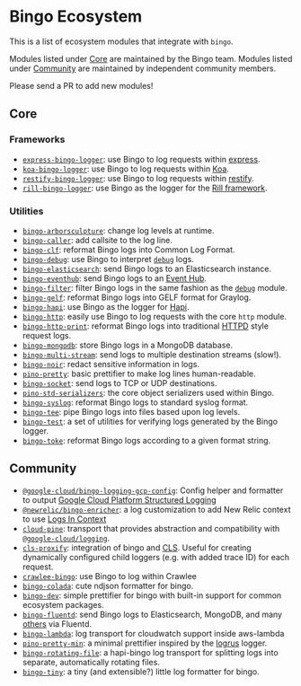 # Bingo Ecosystem

This is a list of ecosystem modules that integrate with `bingo`.

Modules listed under [Core](#core) are maintained by the Bingo team. Modules
listed under [Community](#community) are maintained by independent community
members.

Please send a PR to add new modules!

<a id="core"></a>
## Core

### Frameworks
+ [`express-bingo-logger`](https://github.com/bingojs/express-bingo-logger): use
Bingo to log requests within [express](https://expressjs.com/).
+ [`koa-bingo-logger`](https://github.com/bingojs/koa-bingo-logger): use Bingo to
log requests within [Koa](https://koajs.com/).
+ [`restify-bingo-logger`](https://github.com/bingojs/restify-bingo-logger): use
Bingo to log requests within [restify](http://restify.com/).
+ [`rill-bingo-logger`](https://github.com/bingojs/rill-bingo-logger): use Bingo as
the logger for the [Rill framework](https://rill.site/).

### Utilities
+ [`bingo-arborsculpture`](https://github.com/bingojs/bingo-arborsculpture): change
log levels at runtime.
+ [`bingo-caller`](https://github.com/bingojs/bingo-caller): add callsite to the log line.
+ [`bingo-clf`](https://github.com/bingojs/bingo-clf): reformat Bingo logs into
Common Log Format.
+ [`bingo-debug`](https://github.com/bingojs/bingo-debug): use Bingo to interpret
[`debug`](https://npm.im/debug) logs.
+ [`bingo-elasticsearch`](https://github.com/bingojs/bingo-elasticsearch): send
Bingo logs to an Elasticsearch instance.
+ [`bingo-eventhub`](https://github.com/bingojs/bingo-eventhub): send Bingo logs
to an [Event Hub](https://docs.microsoft.com/en-us/azure/event-hubs/event-hubs-what-is-event-hubs).
+ [`bingo-filter`](https://github.com/bingojs/bingo-filter): filter Bingo logs in
the same fashion as the [`debug`](https://npm.im/debug) module.
+ [`bingo-gelf`](https://github.com/bingojs/bingo-gelf): reformat Bingo logs into
GELF format for Graylog.
+ [`bingo-hapi`](https://github.com/bingojs/hapi-bingo): use Bingo as the logger
for [Hapi](https://hapijs.com/).
+ [`bingo-http`](https://github.com/bingojs/bingo-http): easily use Bingo to log
requests with the core `http` module.
+ [`bingo-http-print`](https://github.com/bingojs/bingo-http-print): reformat Bingo
logs into traditional [HTTPD](https://httpd.apache.org/) style request logs.
+ [`bingo-mongodb`](https://github.com/bingojs/bingo-mongodb): store Bingo logs
in a MongoDB database.
+ [`bingo-multi-stream`](https://github.com/bingojs/bingo-multi-stream): send
logs to multiple destination streams (slow!).
+ [`bingo-noir`](https://github.com/bingojs/bingo-noir): redact sensitive information
in logs.
+ [`pino-pretty`](https://github.com/bingojs/pino-pretty): basic prettifier to
make log lines human-readable.
+ [`bingo-socket`](https://github.com/bingojs/bingo-socket): send logs to TCP or UDP
destinations.
+ [`pino-std-serializers`](https://github.com/bingojs/pino-std-serializers): the
core object serializers used within Bingo.
+ [`bingo-syslog`](https://github.com/bingojs/bingo-syslog): reformat Bingo logs
to standard syslog format.
+ [`bingo-tee`](https://github.com/bingojs/bingo-tee): pipe Bingo logs into files
based upon log levels.
+ [`bingo-test`](https://github.com/bingojs/bingo-test): a set of utilities for 
verifying logs generated by the Bingo logger.
+ [`bingo-toke`](https://github.com/bingojs/bingo-toke): reformat Bingo logs
according to a given format string.


<a id="community"></a>
## Community

+ [`@google-cloud/bingo-logging-gcp-config`](https://www.npmjs.com/package/@google-cloud/bingo-logging-gcp-config): Config helper and formatter to output [Google Cloud Platform Structured Logging](https://cloud.google.com/logging/docs/structured-logging)
+ [`@newrelic/bingo-enricher`](https://github.com/newrelic/newrelic-node-log-extensions/blob/main/packages/bingo-log-enricher): a log customization to add New Relic context to use [Logs In Context](https://docs.newrelic.com/docs/logs/logs-context/logs-in-context/)
+ [`cloud-pine`](https://github.com/metcoder95/cloud-pine): transport that provides abstraction and compatibility with [`@google-cloud/logging`](https://www.npmjs.com/package/@google-cloud/logging).
+ [`cls-proxify`](https://github.com/keenondrums/cls-proxify): integration of bingo and [CLS](https://github.com/jeff-lewis/cls-hooked). Useful for creating dynamically configured child loggers (e.g. with added trace ID) for each request.
+ [`crawlee-bingo`](https://github.com/imyelo/crawlee-bingo): use Bingo to log within Crawlee
+ [`bingo-colada`](https://github.com/lrlna/bingo-colada): cute ndjson formatter for bingo.
+ [`bingo-dev`](https://github.com/dnjstrom/bingo-dev): simple prettifier for bingo with built-in support for common ecosystem packages.
+ [`bingo-fluentd`](https://github.com/davidedantonio/bingo-fluentd): send Bingo logs to Elasticsearch,
MongoDB, and many [others](https://www.fluentd.org/dataoutputs) via Fluentd.
+ [`bingo-lambda`](https://github.com/FormidableLabs/bingo-lambda): log transport for cloudwatch support inside aws-lambda 
+ [`pino-pretty-min`](https://github.com/unjello/pino-pretty-min): a minimal
prettifier inspired by the [logrus](https://github.com/sirupsen/logrus) logger.
+ [`bingo-rotating-file`](https://github.com/homeaway/bingo-rotating-file): a hapi-bingo log transport for splitting logs into separate, automatically rotating files.
+ [`bingo-tiny`](https://github.com/holmok/bingo-tiny): a tiny (and extensible?) little log formatter for bingo.
